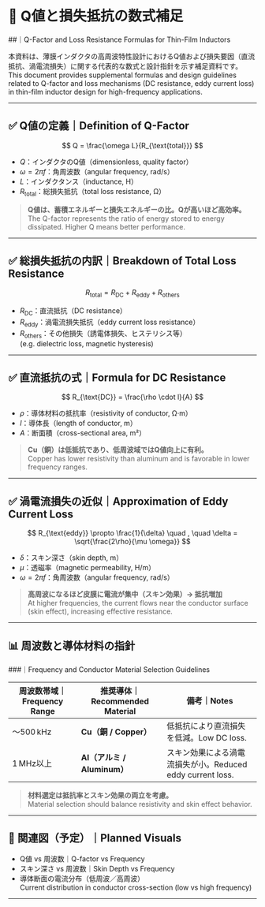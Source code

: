 # 📐 Q値と損失抵抗の数式補足  
##｜Q-Factor and Loss Resistance Formulas for Thin-Film Inductors

本資料は、薄膜インダクタの高周波特性設計におけるQ値および損失要因（直流抵抗、渦電流損失）に関する代表的な数式と設計指針を示す補足資料です。  
This document provides supplemental formulas and design guidelines related to Q-factor and loss mechanisms (DC resistance, eddy current loss) in thin-film inductor design for high-frequency applications.

---

## ✅ Q値の定義｜Definition of Q-Factor

$$
Q = \frac{\omega L}{R_{\text{total}}}
$$

- $Q$：インダクタのQ値（dimensionless, quality factor）  
- $\omega = 2\pi f$：角周波数（angular frequency, rad/s）  
- $L$：インダクタンス（inductance, H）  
- $R_{\text{total}}$：総損失抵抗（total loss resistance, Ω）

> **Q値は、蓄積エネルギーと損失エネルギーの比。Qが高いほど高効率。**  
> The Q-factor represents the ratio of energy stored to energy dissipated. Higher Q means better performance.

---

## ✅ 総損失抵抗の内訳｜Breakdown of Total Loss Resistance

$$
R_{\text{total}} = R_{\text{DC}} + R_{\text{eddy}} + R_{\text{others}}
$$

- $R_{\text{DC}}$：直流抵抗（DC resistance）  
- $R_{\text{eddy}}$：渦電流損失抵抗（eddy current loss resistance）  
- $R_{\text{others}}$：その他損失（誘電体損失、ヒステリシス等）  
  (e.g. dielectric loss, magnetic hysteresis)

---

## ✅ 直流抵抗の式｜Formula for DC Resistance

$$
R_{\text{DC}} = \frac{\rho \cdot l}{A}
$$

- $\rho$：導体材料の抵抗率（resistivity of conductor, Ω·m）  
- $l$：導体長（length of conductor, m）  
- $A$：断面積（cross-sectional area, m²）

> **Cu（銅）は低抵抗であり、低周波域ではQ値向上に有利。**  
> Copper has lower resistivity than aluminum and is favorable in lower frequency ranges.

---

## ✅ 渦電流損失の近似｜Approximation of Eddy Current Loss

$$
R_{\text{eddy}} \propto \frac{1}{\delta}
\quad , \quad
\delta = \sqrt{\frac{2\rho}{\mu \omega}}
$$

- $\delta$：スキン深さ（skin depth, m）  
- $\mu$：透磁率（magnetic permeability, H/m）  
- $\omega = 2\pi f$：角周波数（angular frequency, rad/s）

> **高周波になるほど皮膜に電流が集中（スキン効果）→ 抵抗増加**  
> At higher frequencies, the current flows near the conductor surface (skin effect), increasing effective resistance.

---

## 📊 周波数と導体材料の指針  
###｜Frequency and Conductor Material Selection Guidelines

| 周波数帯域｜Frequency Range | 推奨導体｜Recommended Material | 備考｜Notes |
|------------------------------|-------------------------------|-------------------------------------------|
| ～500 kHz                   | **Cu（銅 / Copper）**           | 低抵抗により直流損失を低減。Low DC loss.  |
| 1 MHz以上                  | **Al（アルミ / Aluminum）**     | スキン効果による渦電流損失が小。Reduced eddy current loss. |

> **材料選定は抵抗率とスキン効果の両立を考慮。**  
> Material selection should balance resistivity and skin effect behavior.

---

## 🔗 関連図（予定）｜Planned Visuals

- Q値 vs 周波数｜Q-factor vs Frequency  
- スキン深さ vs 周波数｜Skin Depth vs Frequency  
- 導体断面の電流分布（低周波／高周波）  
  Current distribution in conductor cross-section (low vs high frequency)

---
